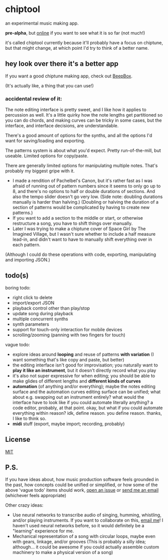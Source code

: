 # chiptool

an experimental music making app.

**pre-alpha**, but [online](http://1j01.github.io/chiptool/)
if you want to see what it is so far (not much!)

it's called chiptool currently because it'll probably have a focus on chiptune,
but that might change, at which point I'd try to think of a better name.


## hey look over there it's a better app

If you want a good chiptune making app, check out [BeepBox](http://beepbox.co).

(It's actually like, a thing that you can use!)

### accidental review of it:

The note editing interface is pretty sweet,
and I like how it applies to percussion as well.
It's a little quirky how the note lengths get partitioned so you can do chords,
and making curves can be tricky in some cases,
but the interface, and interface decisions, are understandable.

There's a good amount of options for the synths,
and all the options I'd want for saving/loading and exporting.

The patterns system is about what you'd expect.
Pretty run-of-the-mill, but useable.
Limited options for copy/paste.

There are generally limited options for manipulating multiple notes.
That's probably my biggest gripe with it.
* I made a rendition of Pachelbel's Canon,
but it's rather fast as I was afraid of running out of pattern numbers since it seems to only go up to 8,
and there's no options to half or double durations of sections.
And also the tempo slider doesn't go very low.
(Side note: doubling durations manually is harder than halving.)
(Doubling or halving the duration of a section of patterns would be complicated by having to create new patterns.)
* If you want to add a section to the middle or start,
or otherwise restructure a song,
you have to shift things over manually.
* Later I was trying to make a chiptune cover of Space Girl by The Imagined Village,
but I wasn't sure whether to include a half measure lead-in,
and didn't want to have to manually shift everything over in each pattern.

(Although I could do these operations with code, exporting, manipulating and importing JSON.)


## todo(s)

boring todo:

* right click to delete
* import/export JSON
* playback control other than play/stop
* update song during playback
* multiple concurrent synths
* synth parameters
* support for touch-only interaction for mobile devices
* scrolling/zooming (panning with two fingers for touch)

vague todo:

* explore ideas around **looping** and reuse of patterns **with variation**
(I want something that's like copy and paste, but better)
* the editing interface isn't good for improvisation;
you naturally want to **play it like an instrument**,
but it doesn't directly record what you play
* it's also not super expressive for when editing;
you should be able to make glides of different lengths and **different kinds of curves**
* **automation** (of anything and/or everything);
maybe the notes editing surface and the automation curves editing surface can be unified;
what about e.g. swapping out an instrument entirely?
what would the interface have to look like if you could automate literally anything?
a code editor, probably, at that point.
okay, but what if you could automate everything within reason?
idk, define reason.
you define reason.
thanks, I like to think so.
* **midi** stuff (export, maybe import; recording, probably)


## License

[MIT](./LICENSE)


## P.S.

If you have ideas about,
how music production software feels grounded in the past,
how concepts could be unified or simplified,
or how some of the above 'vague todo' items should work,
[open an issue][] or [send me an email][email me]
(whichever feels appropriate)

Other crazy ideas:
* Use neural networks to transcribe audio of singing, humming, whistling, and/or playing instruments.
If you want to collaborate on this, [email me][]!
I haven't used neural networks before, so it would definitely be a "learning" experience for me.
* Mechanical representation of a song with circular loops, maybe even with gears, linkage, and/or grooves
(This is probably a silly idea; although... it could be awesome if you could actually assemble custom machinery to make a physical version of a song)

[open an issue]: https://github.com/1j01/chiptool/issues
[email me]: mailto:isaiahodhner@gmail.com
